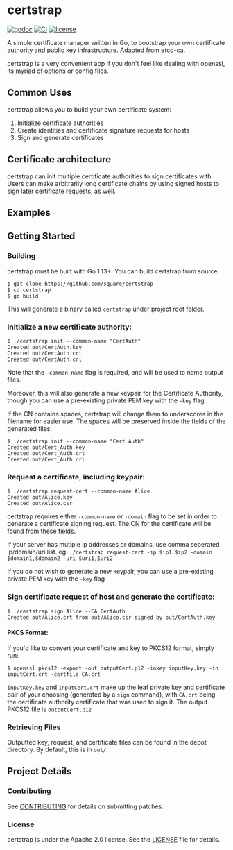 # certstrap
[![godoc](http://img.shields.io/badge/godoc-certstrap-blue.svg?style=flat)](https://godoc.org/github.com/square/certstrap)
[![CI](https://github.com/square/certstrap/actions/workflows/go.yml/badge.svg)](https://github.com/square/certstrap/actions/workflows/go.yml)
[![license](http://img.shields.io/badge/license-apache_2.0-red.svg?style=flat)](https://raw.githubusercontent.com/square/certstrap/master/LICENSE)

A simple certificate manager written in Go, to bootstrap your own certificate authority and public key infrastructure.  Adapted from etcd-ca.

certstrap is a very convenient app if you don't feel like dealing with openssl, its myriad of options or config files.

## Common Uses

certstrap allows you to build your own certificate system:

1. Initialize certificate authorities
2. Create identities and certificate signature requests for hosts
3. Sign and generate certificates

## Certificate architecture

certstrap can init multiple certificate authorities to sign certificates with.  Users can make arbitrarily long certificate chains by using signed hosts to sign later certificate requests, as well.

## Examples

## Getting Started

### Building

certstrap must be built with Go 1.13+. You can build certstrap from source:

```
$ git clone https://github.com/square/certstrap
$ cd certstrap
$ go build
```

This will generate a binary called `certstrap` under project root folder.

### Initialize a new certificate authority:

```
$ ./certstrap init --common-name "CertAuth"
Created out/CertAuth.key
Created out/CertAuth.crt
Created out/CertAuth.crl
```

Note that the `-common-name` flag is required, and will be used to name output files.

Moreover, this will also generate a new keypair for the Certificate Authority,
though you can use a pre-existing private PEM key with the `-key` flag.

If the CN contains spaces, certstrap will change them to underscores in the filename for easier use.  The spaces will be preserved inside the fields of the generated files:

```
$ ./certstrap init --common-name "Cert Auth"
Created out/Cert_Auth.key
Created out/Cert_Auth.crt
Created out/Cert_Auth.crl
```

### Request a certificate, including keypair:

```
$ ./certstrap request-cert --common-name Alice
Created out/Alice.key
Created out/Alice.csr
```

certstrap requires either `-common-name` or `-domain` flag to be set in order to generate a certificate signing request.  The CN for the certificate will be found from these fields.

If your server has mutiple ip addresses or domains, use comma seperated ip/domain/uri list. eg: `./certstrap request-cert -ip $ip1,$ip2 -domain $domain1,$domain2 -uri $uri1,$uri2`

If you do not wish to generate a new keypair, you can use a pre-existing private
PEM key with the `-key` flag

### Sign certificate request of host and generate the certificate:

```
$ ./certstrap sign Alice --CA CertAuth
Created out/Alice.crt from out/Alice.csr signed by out/CertAuth.key
```

#### PKCS Format:
If you'd like to convert your certificate and key to PKCS12 format, simply run:
```
$ openssl pkcs12 -export -out outputCert.p12 -inkey inputKey.key -in inputCert.crt -certfile CA.crt
```
`inputKey.key` and `inputCert.crt` make up the leaf private key and certificate pair of your choosing (generated by a `sign` command), with `CA.crt` being the certificate authority certificate that was used to sign it.  The output PKCS12 file is `outputCert.p12`


### Retrieving Files

Outputted key, request, and certificate files can be found in the depot directory.
By default, this is in `out/`


## Project Details

### Contributing

See [CONTRIBUTING](CONTRIBUTING.md) for details on submitting patches.

### License

certstrap is under the Apache 2.0 license. See the [LICENSE](LICENSE) file for details.
